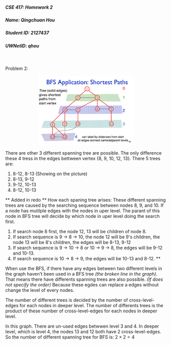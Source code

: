 ##### CSE 417: Homework 2
##### Name: Qingchuan Hou
##### Student ID: 2127437
##### UWNetID: qhou
<br/>

Problem 2:


<p align="center">
    <img src="image/BFS.png" alt="drawing" width="300"/>

There are other 3 different spanning tree are possible. The only difference these 4 tress in the edges bettween vertex {8, 9, 10, 12, 13}. There 5 trees are:
1. 8-12, 8-13 (Showing on the picture)
2. 8-13, 9-12
3. 9-12, 10-13
4. 8-12, 10-13

** Added in redo **
How each spaning tree arises:
These different spanning trees are caused by the searching sequence between nodes 8, 9, and 10.
If a node has mutilple edges with the nodes in uper level. The parant of this node in BFS tree will decide by which node in uper level doing the search first.
1. If search node 8 first, the node 12, 13 will be children of node 8.
2. If search sequence is 9 -> 8 -> 10, the node 12 will be 9's children, the node 13 will be 8's children, the edges will be 8-13, 9-12
3. If search sequence is 9 -> 10 -> 8 or 10 -> 9 -> 8, the edges will be 9-12 and 10-13.
4. If search sequence is 10 -> 8 -> 9, the edges will be 10-13 and 8-12.
**

When use the BFS, if there have any edges between two different levels in the graph haven't been used in a BFS tree *(the broken line in the graph)*. That means there have differents spanning trees are also possible. *(If does not specify the order)* Because these egdes can replace a edges without change the level of every nodes.

The number of different trees is decided by the number of cross-level-edges for each nodes in deeper level. The number of differents trees is the product of these number of cross-level-edges for each nodes in deeper level. 

In this graph. There are un-used edges betwwen level 3 and 4. In deeper level, which is level 4, the nodes 13 and 12 both have 2 cross-level-edges. So the number of different spanning tree for BFS is: $2 \times 2 = 4$